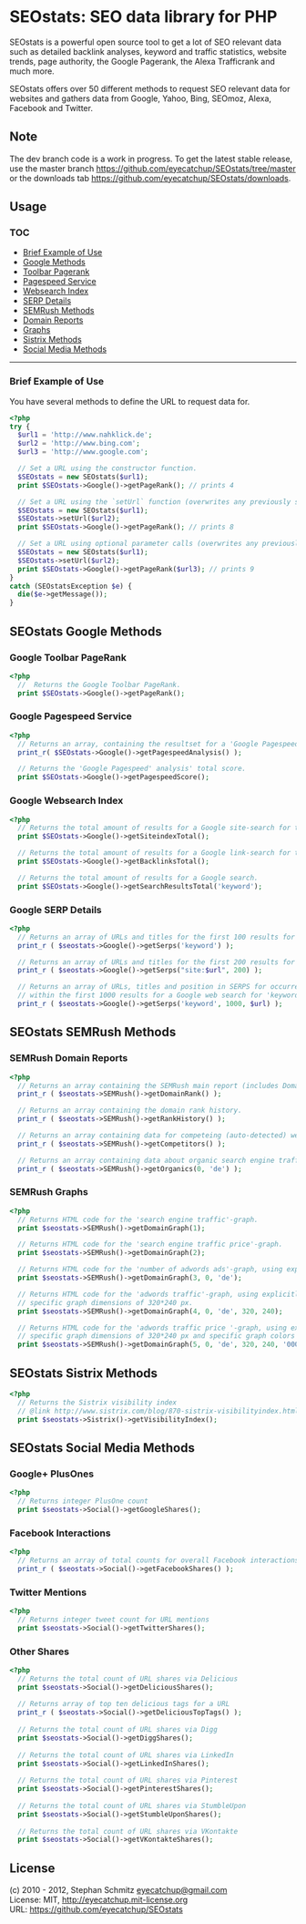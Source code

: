 # SEOstats: SEO data library for PHP

SEOstats is a powerful open source tool to get a lot of SEO relevant data such as detailed backlink analyses, keyword and traffic statistics, website trends, page authority, the Google Pagerank, the Alexa Trafficrank and much more.

SEOstats offers over 50 different methods to request SEO relevant data for websites and gathers data from Google, Yahoo, Bing, SEOmoz, Alexa, Facebook and Twitter.

## Note

The dev branch code is a work in progress. To get the latest stable release, use the master branch https://github.com/eyecatchup/SEOstats/tree/master or the downloads tab https://github.com/eyecatchup/SEOstats/downloads.

## Usage

### TOC

* <a href='#brief-example-of-use'>Brief Example of Use</a>  
* <a href='#seostats-google-methods'>Google Methods</a>   
 * <a href='#google-toolbar-pagerank'>Toolbar Pagerank</a>   
 * <a href='#google-pagespeed-service'>Pagespeed Service</a>   
 * <a href='#google-websearch-index'>Websearch Index</a>   
 * <a href='#google-serp-details'>SERP Details</a>   
* <a href='#seostats-semrush-methods'>SEMRush Methods</a>   
 * <a href='#semrush-domain-reports'>Domain Reports</a>   
 * <a href='#semrush-graphs'>Graphs</a>   
* <a href='#seostats-sistrix-methods'>Sistrix Methods</a>   
* <a href='#seostats-social-media-methods'>Social Media Methods</a>  

<hr>   
 
### Brief Example of Use
You have several methods to define the URL to request data for.
```php
<?php
try {
  $url1 = 'http://www.nahklick.de';
  $url2 = 'http://www.bing.com';
  $url3 = 'http://www.google.com';

  // Set a URL using the constructor function.
  $SEOstats = new SEOstats($url1);
  print $SEOstats->Google()->getPageRank(); // prints 4

  // Set a URL using the `setUrl` function (overwrites any previously set URL). Eg:
  $SEOstats = new SEOstats($url1);
  $SEOstats->setUrl($url2);
  print $SEOstats->Google()->getPageRank(); // prints 8

  // Set a URL using optional parameter calls (overwrites any previously set URL). Eg:
  $SEOstats = new SEOstats($url1);
  $SEOstats->setUrl($url2);
  print $SEOstats->Google()->getPageRank($url3); // prints 9
}
catch (SEOstatsException $e) {
  die($e->getMessage());
}
```

## SEOstats Google Methods

### Google Toolbar PageRank

```php
<?php
  //  Returns the Google Toolbar PageRank.
  print $SEOstats->Google()->getPageRank();
```

### Google Pagespeed Service

```php
<?php
  // Returns an array, containing the resultset for a 'Google Pagespeed' analysis.
  print_r( $SEOstats->Google()->getPagespeedAnalysis() );

  // Returns the 'Google Pagespeed' analysis' total score.
  print $SEOstats->Google()->getPagespeedScore();
```

### Google Websearch Index

```php
<?php
  // Returns the total amount of results for a Google site-search for the object URL.
  print $SEOstats->Google()->getSiteindexTotal();

  // Returns the total amount of results for a Google link-search for the object URL.
  print $SEOstats->Google()->getBacklinksTotal();

  // Returns the total amount of results for a Google search.
  print $SEOstats->Google()->getSearchResultsTotal('keyword');
```

### Google SERP Details

```php
<?php
  // Returns an array of URLs and titles for the first 100 results for a Google web search for 'keyword'.
  print_r ( $seostats->Google()->getSerps('keyword') );

  // Returns an array of URLs and titles for the first 200 results for a Google site-search for $url.
  print_r ( $seostats->Google()->getSerps("site:$url", 200) );

  // Returns an array of URLs, titles and position in SERPS for occurrences of $url
  // within the first 1000 results for a Google web search for 'keyword'.
  print_r ( $seostats->Google()->getSerps('keyword', 1000, $url) );
```

## SEOstats SEMRush Methods

### SEMRush Domain Reports

```php
<?php
  // Returns an array containing the SEMRush main report (includes DomainRank, Traffic- & Ads-Data)
  print_r ( $seostats->SEMRush()->getDomainRank() );

  // Returns an array containing the domain rank history.
  print_r ( $seostats->SEMRush()->getRankHistory() );

  // Returns an array containing data for competeing (auto-detected) websites.
  print_r ( $seostats->SEMRush()->getCompetitors() );

  // Returns an array containing data about organic search engine traffic, using explicitly SEMRush's german database.
  print_r ( $seostats->SEMRush()->getOrganics(0, 'de') );
```

### SEMRush Graphs

```php
<?php
  // Returns HTML code for the 'search engine traffic'-graph.
  print $seostats->SEMRush()->getDomainGraph(1);

  // Returns HTML code for the 'search engine traffic price'-graph.
  print $seostats->SEMRush()->getDomainGraph(2);

  // Returns HTML code for the 'number of adwords ads'-graph, using explicitly SEMRush's german database.
  print $seostats->SEMRush()->getDomainGraph(3, 0, 'de');

  // Returns HTML code for the 'adwords traffic'-graph, using explicitly SEMRush's german database and
  // specific graph dimensions of 320*240 px.
  print $seostats->SEMRush()->getDomainGraph(4, 0, 'de', 320, 240);

  // Returns HTML code for the 'adwords traffic price '-graph, using explicitly SEMRush's german database,
  // specific graph dimensions of 320*240 px and specific graph colors (black lines and red dots for data points).
  print $seostats->SEMRush()->getDomainGraph(5, 0, 'de', 320, 240, '000000', 'ff0000');
```

## SEOstats Sistrix Methods

```php
<?php
  // Returns the Sistrix visibility index
  // @link http://www.sistrix.com/blog/870-sistrix-visibilityindex.html
  print $seostats->Sistrix()->getVisibilityIndex();
```

## SEOstats Social Media Methods

### Google+ PlusOnes

```php
<?php
  // Returns integer PlusOne count
  print $seostats->Social()->getGoogleShares();
```

### Facebook Interactions

```php
<?php
  // Returns an array of total counts for overall Facebook interactions count, shares, likes, comments and clicks.
  print_r ( $seostats->Social()->getFacebookShares() );
```

### Twitter Mentions

```php
<?php
  // Returns integer tweet count for URL mentions
  print $seostats->Social()->getTwitterShares();
```

### Other Shares

```php
<?php
  // Returns the total count of URL shares via Delicious
  print $seostats->Social()->getDeliciousShares();
  
  // Returns array of top ten delicious tags for a URL
  print_r ( $seostats->Social()->getDeliciousTopTags() );
  
  // Returns the total count of URL shares via Digg
  print $seostats->Social()->getDiggShares();
  
  // Returns the total count of URL shares via LinkedIn
  print $seostats->Social()->getLinkedInShares();
  
  // Returns the total count of URL shares via Pinterest
  print $seostats->Social()->getPinterestShares();
  
  // Returns the total count of URL shares via StumbleUpon
  print $seostats->Social()->getStumbleUponShares();
  
  // Returns the total count of URL shares via VKontakte
  print $seostats->Social()->getVKontakteShares();
```

## License

(c) 2010 - 2012, Stephan Schmitz eyecatchup@gmail.com   
License: MIT, http://eyecatchup.mit-license.org   
URL: https://github.com/eyecatchup/SEOstats   
